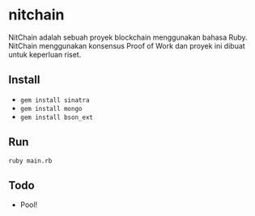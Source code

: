 # nitchain
NitChain adalah sebuah proyek blockchain menggunakan bahasa Ruby. NitChain menggunakan konsensus Proof of Work dan proyek ini dibuat untuk keperluan riset. 

## Install 
* `gem install sinatra`
* `gem install mongo` 
* `gem install bson_ext`

## Run 
`ruby main.rb`

## Todo
* Pool!


